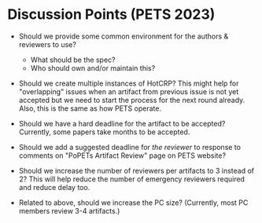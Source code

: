 # Discussion Points (PETS 2023)

- Should we provide some common environment for the authors & reviewers to use?
  - What should be the spec?
  - Who should own and/or maintain this?

- Should we create multiple instances of HotCRP? This might help for "overlapping" issues when an artifact from previous issue is not yet accepted but we need to start the process for the next round already. Also, this is the same as how PETS operate.

- Should we have a hard deadline for the artifact to be accepted? Currently, some papers take months to be accepted.

- Should we add a suggested deadline for *the reviewer* to response to comments on "PoPETs Artifact Review" page on PETS website?

- Should we increase the number of reviewers per artifacts to 3 instead of 2? This will help reduce the number of emergency reviewers required and reduce delay too.

- Related to above, should we increase the PC size? (Currently, most PC members review 3-4 artifacts.)